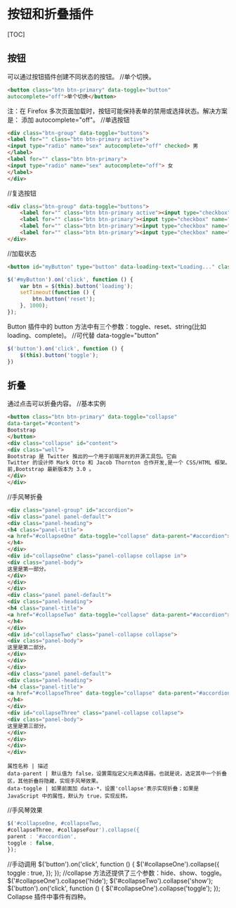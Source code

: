 # 按钮和折叠插件
[TOC]

## 按钮
可以通过按钮插件创建不同状态的按钮。
//单个切换。
```html
<button class="btn btn-primary" data-toggle="button"
autocomplete="off">单个切换</button>
```
注：在 Firefox 多次页面加载时，按钮可能保持表单的禁用或选择状态。解决方案是：
添加 autocomplete="off"。
//单选按钮
```html
<div class="btn-group" data-toggle="buttons">
<label for="" class="btn btn-primary active">
<input type="radio" name="sex" autocomplete="off" checked> 男
</label>
<label for="" class="btn btn-primary">
<input type="radio" name="sex" autocomplete="off"> 女
</label>
</div>
```
//复选按钮
```html
<div class="btn-group" data-toggle="buttons">
    <label for="" class="btn btn-primary active"><input type="checkbox" name="fa" autocomplete="off" checked>音乐</label>
    <label for="" class="btn btn-primary"><input type="checkbox" name="fa" autocomplete="off"> 体育</label>
    <label for="" class="btn btn-primary"><input type="checkbox" name="fa" autocomplete="off"> 美术</label>
    <label for="" class="btn btn-primary"><input type="checkbox" name="fa" autocomplete="off"> 电脑</label>
</div>
```
//加载状态
```html
<button id="myButton" type="button" data-loading-text="Loading..." class="btn btn-primary" autocomplete="off">加载状态</button>
```

```javascript
$('#myButton').on('click', function () {
    var btn = $(this).button('loading');
    setTimeout(function () {
        btn.button('reset');
    }, 1000);
});
```
Button 插件中的 button 方法中有三个参数：toggle、reset、string(比如 loading、complete)。
//可代替 data-toggle="button"
```javascript
$('button').on('click', function () {
    $(this).button('toggle');
})
```

## 折叠
通过点击可以折叠内容。
//基本实例
```html
<button class="btn btn-primary" data-toggle="collapse"
data-target="#content">
Bootstrap
</button>
<div class="collapse" id="content">
<div class="well">
Bootstrap 是 Twitter 推出的一个用于前端开发的开源工具包。它由
Twitter 的设计师 Mark Otto 和 Jacob Thornton 合作开发,是一个 CSS/HTML 框架。目
前,Bootstrap 最新版本为 3.0 。
</div>
</div>
```
//手风琴折叠
```html
<div class="panel-group" id="accordion">
<div class="panel panel-default">
<div class="panel-heading">
<h4 class="panel-title">
<a href="#collapseOne" data-toggle="collapse" data-parent="#accordion">点击我进行展示，再点击我进行折叠，第一部分</a>
</h4>
</div>
<div id="collapseOne" class="panel-collapse collapse in">
<div class="panel-body">
这里是第一部分。
</div>
</div>
</div>
<div class="panel panel-default">
<div class="panel-heading">
<h4 class="panel-title">
<a href="#collapseTwo" data-toggle="collapse" data-parent="#accordion">点击我进行展示，再点击我进行折叠，第二部分</a>
</h4>
</div>
<div id="collapseTwo" class="panel-collapse collapse">
<div class="panel-body">
这里是第二部分。
</div>
</div>
</div>
<div class="panel panel-default">
<div class="panel-heading">
<h4 class="panel-title">
<a href="#collapseThree" data-toggle="collapse" data-parent="#accordion">点击我进行展示，再点击我进行折叠，第三部分</a>
</h4>
</div>
<div id="collapseThree" class="panel-collapse collapse">
<div class="panel-body">
这里是第三部分。
</div>
</div>
</div>
</div>
```

```table
属性名称 | 描述
data-parent | 默认值为 false，设置需指定父元素选择器。也就是说，选定其中一个折叠区，其他折叠将隐藏，实现手风琴效果。
data-toggle | 如果前面加 data-*，设置'collapse'表示实现折叠；如果是 JavaScript 中的属性，默认为 true，实现反转。
```
//手风琴效果
```javascript
$('#collapseOne, #collapseTwo,
#collapseThree, #collapseFour').collapse({
parent : '#accordion',
toggle : false,
});
```
//手动调用
$('button').on('click', function () {
$('#collapseOne').collapse({
toggle : true,
});
});
//collapse 方法还提供了三个参数：hide、show、toggle。
$('#collapseOne').collapse('hide');
$('#collapseTwo').collapse('show');
$('button').on('click', function () {
$('#collapseOne').collapse('toggle');
});
Collapse 插件中事件有四种。
